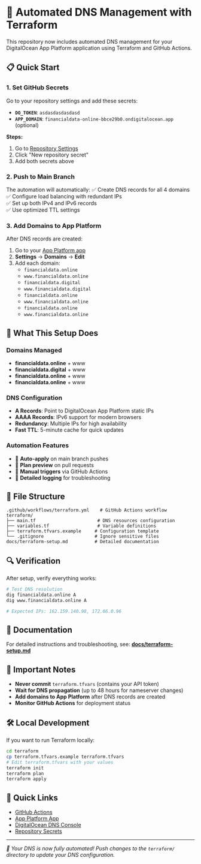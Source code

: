# 🚀 Automated DNS Management with Terraform

This repository now includes automated DNS management for your DigitalOcean App Platform application using Terraform and GitHub Actions.

## 📋 Quick Start

### 1. Set GitHub Secrets

Go to your repository settings and add these secrets:

- **`DO_TOKEN`**: `asdasdasdasdasd`
- **`APP_DOMAIN`**: `financialdata-online-bbce29b0.ondigitalocean.app` (optional)

**Steps:**
1. Go to [Repository Settings](https://github.com/saas2guys/financialdata.online/settings/secrets/actions)
2. Click "New repository secret"
3. Add both secrets above

### 2. Push to Main Branch

The automation will automatically:
✅ Create DNS records for all 4 domains  
✅ Configure load balancing with redundant IPs  
✅ Set up both IPv4 and IPv6 records  
✅ Use optimized TTL settings  

### 3. Add Domains to App Platform

After DNS records are created:
1. Go to your [App Platform app](https://cloud.digitalocean.com/apps/bbce29b0-3bff-4306-a11b-e6a539beef04)
2. **Settings** → **Domains** → **Edit**
3. Add each domain:
   - `financialdata.online`
   - `www.financialdata.online`
   - `financialdata.digital`
   - `www.financialdata.digital`
   - `financialdata.online`
   - `www.financialdata.online`
   - `financialdata.online`
   - `www.financialdata.online`

## 🎯 What This Setup Does

### Domains Managed
- **financialdata.online** + www
- **financialdata.digital** + www  
- **financialdata.online** + www
- **financialdata.online** + www

### DNS Configuration
- **A Records**: Point to DigitalOcean App Platform static IPs
- **AAAA Records**: IPv6 support for modern browsers
- **Redundancy**: Multiple IPs for high availability
- **Fast TTL**: 5-minute cache for quick updates

### Automation Features
- 🤖 **Auto-apply** on main branch pushes
- 👀 **Plan preview** on pull requests  
- 🔧 **Manual triggers** via GitHub Actions
- 📝 **Detailed logging** for troubleshooting

## 📁 File Structure

```
.github/workflows/terraform.yml    # GitHub Actions workflow
terraform/
├── main.tf                       # DNS resources configuration
├── variables.tf                  # Variable definitions
├── terraform.tfvars.example     # Configuration template
└── .gitignore                   # Ignore sensitive files
docs/terraform-setup.md          # Detailed documentation
```

## 🔍 Verification

After setup, verify everything works:

```bash
# Test DNS resolution
dig financialdata.online A
dig www.financialdata.online A

# Expected IPs: 162.159.140.98, 172.66.0.96
```

## 📖 Documentation

For detailed instructions and troubleshooting, see:
**[docs/terraform-setup.md](docs/terraform-setup.md)**

## 🚨 Important Notes

- **Never commit** `terraform.tfvars` (contains your API token)
- **Wait for DNS propagation** (up to 48 hours for nameserver changes)
- **Add domains to App Platform** after DNS records are created
- **Monitor GitHub Actions** for deployment status

## 🛠️ Local Development

If you want to run Terraform locally:

```bash
cd terraform
cp terraform.tfvars.example terraform.tfvars
# Edit terraform.tfvars with your values
terraform init
terraform plan
terraform apply
```

## 🔗 Quick Links

- [GitHub Actions](https://github.com/saas2guys/financialdata.online/actions)
- [App Platform App](https://cloud.digitalocean.com/apps/bbce29b0-3bff-4306-a11b-e6a539beef04)
- [DigitalOcean DNS Console](https://cloud.digitalocean.com/networking/domains)
- [Repository Secrets](https://github.com/saas2guys/financialdata.online/settings/secrets/actions)

---

*🎉 Your DNS is now fully automated! Push changes to the `terraform/` directory to update your DNS configuration.* 